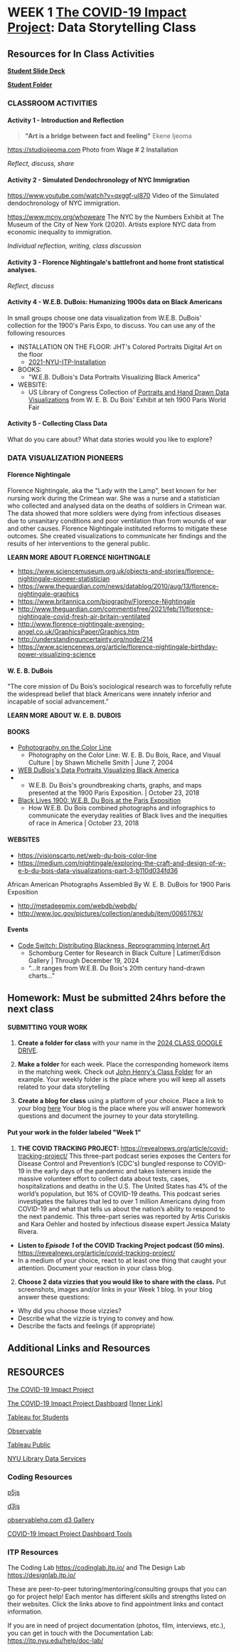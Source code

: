 # WEEK 1 [The COVID-19 Impact Project](https://itp.nyu.edu/covid19impactproject/): Data Storytelling Class

## Resources for In Class Activities
**[Student Slide Deck](https://docs.google.com/presentation/d/1DAfi2HsC25swTKjlE38BaWwSlm44GPYfxd-y4T5xqPI/edit?usp=sharing)**

**[Student Folder](https://drive.google.com/drive/folders/1-eAZBi_zSsF0js8m4by278C5qfIdX5OI?usp=sharing)**
### CLASSROOM ACTIVITIES

#### Activity 1 - Introduction and Reflection

> **"Art is a bridge between fact and feeling"**
> Ekene Ijeoma

https://studioijeoma.com  Photo from Wage # 2 Installation

_Reflect, discuss, share_

#### Activity 2 - Simulated Dendochronology of NYC Immigration

https://www.youtube.com/watch?v=qxggf-ul870  Video of the Simulated dendochronology of NYC immigration.

https://www.mcny.org/whoweare  The NYC by the Numbers Exhibit at The Museum of the City of New York (2020). Artists explore NYC data from economic inequality to immigration.

_Individual reflection, writing, class discussion_

#### Activity 3 - Florence Nightingale's battlefront and home front statistical analyses.

_Reflect, discuss_

#### Activity 4 - W.E.B. DuBois: Humanizing 1900s data on Black Americans


In small groups choose one data visualization from W.E.B. DuBois' collection for the 1900's Paris Expo, to discuss. You can use any of the following resources

- INSTALLATION ON THE FLOOR: JHT's Colored Portraits Digital Art on the floor
  - [2021-NYU-ITP-Installation](https://jht1493.github.io/2021-NYU-ITP-Installation/?v=2023-10-27-10:26:42)
- BOOKS:
  - "W.E.B. DuBois's Data Portraits Visualizing Black America"
- WEBSITE:
  - US Library of Congress Collection of [Portraits and Hand Drawn Data Visualizations](http://metadeepmix.com/webdb/webdb/) from W. E. B. Du Bois' Exhibit at teh 1900 Paris World Fair

#### Activity 5 - Collecting Class Data
What do you care about?  What data stories would you like to explore?

### DATA VISUALIZATION PIONEERS

#### Florence Nightingale

Florence Nightingale, aka the "Lady with the Lamp", best known for her nursing work during the Crimean war. She was a nurse and a statistician who collected and analysed data on the deaths of soldiers in Crimean war. The data showed that more soldiers were dying from infectious diseases due to unsanitary conditions and poor ventilation than from wounds of war and other causes. Florence Nightingale instituted reforms to mitigate these outcomes. She created visualizations to communicate her findings and the results of her interventions to the general public.

**LEARN MORE ABOUT FLORENCE NIGHTINGALE**

- https://www.sciencemuseum.org.uk/objects-and-stories/florence-nightingale-pioneer-statistician
- https://www.theguardian.com/news/datablog/2010/aug/13/florence-nightingale-graphics
- https://www.britannica.com/biography/Florence-Nightingale
- http://www.theguardian.com/commentisfree/2021/feb/11/florence-nightingale-covid-fresh-air-britain-ventilated
- http://www.florence-nightingale-avenging-angel.co.uk/GraphicsPaper/Graphics.htm
- http://understandinguncertainty.org/node/214
- https://www.sciencenews.org/article/florence-nightingale-birthday-power-visualizing-science

#### W. E. B. DuBois

"The core mission of Du Bois’s sociological research was to forcefully refute the widespread belief that black Americans were innately inferior and incapable of social advancement.”

**LEARN MORE ABOUT W. E. B. DUBOIS**

#### BOOKS

- [Pohotography on the Color Line](https://a.co/d/9Q49ARC)
    - Photography on the Color Line: W. E. B. Du Bois, Race, and Visual Culture | by Shawn Michelle Smith | June 7, 2004
- [WEB DuBois's Data Portraits Visualizing Black America](https://a.co/d/aOikO6H)
-   - W.E.B. Du Bois's groundbreaking charts, graphs, and maps presented at the 1900 Paris Exposition.  | October 23, 2018
- [Black Lives 1900: W.E.B. Du Bois at the Paris Exposition](https://a.co/d/jaEwTQs)
  - How W.E.B. Du Bois combined photographs and infographics to communicate the everyday realities of Black lives and the inequities of race in America | October 23, 2018


#### WEBSITES

- https://visionscarto.net/web-du-bois-color-line
- https://medium.com/nightingale/exploring-the-craft-and-design-of-w-e-b-du-bois-data-visualizations-part-3-b110d034fd36

African American Photographs Assembled By W. E. B. DuBois for 1900 Paris Exposition

- http://metadeepmix.com/webdb/webdb/
- http://www.loc.gov/pictures/collection/anedub/item/00651763/

#### Events

- [Code Switch: Distributing Blackness, Reprogramming Internet Art](https://drupal.nypl.org/events/exhibitions/code-switch-distributing-blackness-reprogramming-internet-art)
  - Schomburg Center for Research in Black Culture | Latimer/Edison Gallery | Through December 19, 2024
  - "...It ranges from W.E.B. Du Bois's 20th century hand-drawn charts..."


## Homework: Must be submitted 24hrs before the next class

#### SUBMITTING YOUR WORK

1. **Create a folder for class** with your name in the [2024 CLASS GOOGLE DRIVE](https://drive.google.com/drive/folders/1-eAZBi_zSsF0js8m4by278C5qfIdX5OI?usp=sharing). 

2. **Make a folder** for each week.  Place the corresponding homework items in the matching week.  Check out [John Henry's Class Folder](https://drive.google.com/drive/folders/1RvoDM8D6L7xAWtm96zeZuBD-lqaOZDO3?usp=sharing) for an example. Your weekly folder is the place where you will keep all assets related to your data storytelling
3. **Create a blog for class** using a platform of your choice.  Place a link to your blog [here](https://docs.google.com/presentation/d/1NVSOgGxW6BMEdycfTfxMvEv8SQU1lIrzWNOBSlW_Y-g/edit#slide=id.g30f7365744f_0_0)  Your blog is the place where you will answer homework questions and document the journey to your data storytelling.

#### Put your work in the folder labeled "Week 1"

<!-- 1. **Reflect on Week 1 class.** Think about whether you might like to contribute to building the project or creating a new piece of work for your final project. _Be prepared to discuss in class._-->

1. **THE COVID TRACKING PROJECT:** https://revealnews.org/article/covid-tracking-project/
   This three-part podcast series exposes the Centers for Disease Control and Prevention’s (CDC's) bungled response to COVID-19 in the early days of the pandemic and takes listeners inside the massive volunteer effort to collect data about tests, cases, hospitalizations and deaths in the U.S. The United States has 4% of the world’s population, but 16% of COVID-19 deaths. This podcast series investigates the failures that led to over 1 million Americans dying from COVID-19 and what that tells us about the nation’s ability to respond to the next pandemic. This three-part series was reported by Artis Curiskis and Kara Oehler and hosted by infectious disease expert Jessica Malaty Rivera.

- **Listen to _Episode 1_ of the COVID Tracking Project podcast (50 mins).** https://revealnews.org/article/covid-tracking-project/
- In a medium of your choice, react to at least one thing that caught your attention. Document your reaction in your class blog.


2. **Choose 2 data vizzies that you would like to share with the class.** Put screenshots, images and/or links in your Week 1 blog.  In your blog answer these questions:

- Why did you choose those vizzies?
- Describe what the vizzie is trying to convey and how.
- Describe the facts and feelings (if appropriate)

## Additional Links and Resources

## RESOURCES

[The COVID-19 Impact Project](https://itp.nyu.edu/covid19impactproject/)

[The COVID-19 Impact Project Dashboard](https://itp.nyu.edu/covid19impactproject/covid19-dashboard/)
    \[[Inner Link](https://jht1493.net/COVID-19-Impact/Dashboard/a0/?hide=1)\]

[Tableau for Students](https://www.tableau.com/university-students)

[Observable](https://observablehq.com/)

[Tableau Public](https://public.tableau.com/app/discover)

[NYU Library Data Services](https://library.nyu.edu/departments/data-services/)

### Coding Resources

[p5js](https://p5js.org/)

[d3js](https://d3js.org/)

[observablehq.com d3 Gallery](https://observablehq.com/@d3/gallery)

[COVID-19 Impact Project Dashboard Tools](https://jht1493.net/COVID-19-Impact/Project/docs/d06-code)

### ITP Resources

The Coding Lab https://codinglab.itp.io/ and The Design Lab https://designlab.itp.io/

These are peer-to-peer tutoring/mentoring/consulting groups that you can go for project help! Each mentor has different skills and strengths listed on their websites. Click the links above to find appointment links and contact information.

If you are in need of project documentation (photos, film, interviews, etc.), you can get in touch with the Documentation Lab: https://itp.nyu.edu/help/doc-lab/
